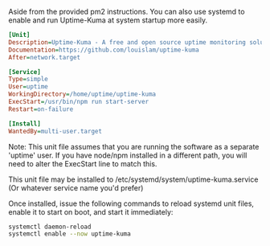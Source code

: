 Aside from the provided pm2 instructions. You can also use systemd to enable and run Uptime-Kuma at system startup more easily.

```ini
[Unit]
Description=Uptime-Kuma - A free and open source uptime monitoring solution
Documentation=https://github.com/louislam/uptime-kuma
After=network.target

[Service]
Type=simple
User=uptime
WorkingDirectory=/home/uptime/uptime-kuma
ExecStart=/usr/bin/npm run start-server
Restart=on-failure

[Install]
WantedBy=multi-user.target
```

Note: This unit file assumes that you are running the software as a separate 'uptime' user. If you have node/npm installed in a different path, you will need to alter the ExecStart line to match this.

This unit file may be installed to /etc/systemd/system/uptime-kuma.service (Or whatever service name you'd prefer)

Once installed, issue the following commands to reload systemd unit files, enable it to start on boot, and start it immediately:

```sh
systemctl daemon-reload
systemctl enable --now uptime-kuma
```